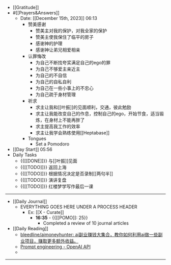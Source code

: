 - [[Gratitude]]
- #[[Prayers&Answers]]
    - Date: [[December 15th, 2023]] 06:13
        - 赞美感谢
            - 赞美主对我的保护，对我全家的保护
            - 赞美主使我保住了临平的房子
            - 感谢神的护理
            - 感谢神让弟兄相爱相亲
        - 认罪悔改
            - 为自己不断找夸奖满足自己的ego的罪
            - 为自己不够爱主亲近主
            - 为自己的不自信
            - 为自己的自私自利
            - 为自己在一些小事上的不忠心
            - 为自己疏于身材管理
        - 祈求
            - 求主让我和[[叶振]]的见面顺利，交通，彼此勉励
            - 求主让我能改变自己的作息，控制自己的ego，开始节食，适当锻炼，在身材上不能再胖了
            - 求主提高我工作的效率
            - 求主让我学会熟练使用[[Heptabase]]
        - Tongues
            - Set a Pomodoro
- [[Day Start]] 05:56
- Daily Tasks
    - {{[[DONE]]}} 与[[叶振]]见面
    - {{[[TODO]]}} 返回上海
    - {{[[TODO]]}} 根据情况决定是否录制[[两句半]]
    - {{[[TODO]]}} 演讲复盘
    - {{[[TODO]]}} 红楼梦学写作最后一课
- ---
- [[Daily Journal]] 
    - EVERYTHING GOES HERE UNDER A PROCESS HEADER
        - Ex: [[X - Curate]]
            - **16:35** - {{[[POMO]]: 25}}
                -  Completed a review of 10 journal articles
- [[Daily Reading]]
    - [bleedline/aimoneyhunter: ai副业赚钱大集合，教你如何利用ai做一些副业项目，赚取更多额外收益。](https://github.com/bleedline/aimoneyhunter)
    - [Prompt engineering - OpenAI API](https://platform.openai.com/docs/guides/prompt-engineering/tactic-instruct-the-model-to-work-out-its-own-solution-before-rushing-to-a-conclusion)
    - 
- ---
